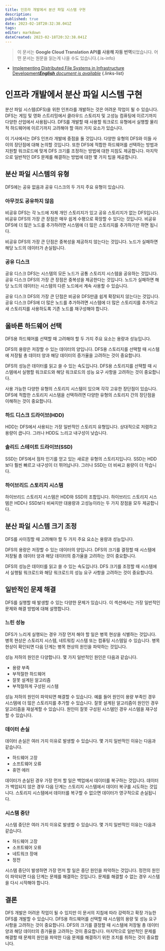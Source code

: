 ```yaml
---
title: 인프라 개발에서 분산 파일 시스템 구현
description: 
published: true
date: 2023-02-18T20:32:38.041Z
tags: 
editor: markdown
dateCreated: 2023-02-18T20:32:38.041Z
---
```


> 이 문서는 **Google Cloud Translation API를 사용해 자동 번역**되었습니다.
어떤 문서는 원문을 읽는게 나을 수도 있습니다.{.is-info}



- [Implementing Distributed File Systems in Infrastructure Development***English** document is available*](/en/Knowledge-base/Backend/implementing-distributed-file-systems-in-infrastructure-development)
{.links-list}


# 인프라 개발에서 분산 파일 시스템 구현

분산 파일 시스템(DFS)을 위한 인프라를 개발하는 것은 어려운 작업이 될 수 있습니다. DFS는 게임 및 영화 스트리밍에서 클라우드 스토리지 및 고성능 컴퓨팅에 이르기까지 다양한 산업에서 사용됩니다. DFS를 개발할 때 사용할 워크로드 유형에서 실행할 물리적 하드웨어에 이르기까지 고려해야 할 여러 가지 요소가 있습니다.

이 기사에서는 DFS 인프라 개발에 중점을 둘 것입니다. 다양한 유형의 DFS와 이들 사이의 장단점에 대해 논의할 것입니다. 또한 DFS에 적합한 하드웨어를 선택하는 방법과 지원할 워크로드에 맞게 DFS 크기를 조정하는 방법에 대한 지침도 제공합니다. 마지막으로 일반적인 DFS 문제를 해결하는 방법에 대한 몇 가지 팁을 제공합니다.

## 분산 파일 시스템의 유형

DFS에는 공유 없음과 공유 디스크의 두 가지 주요 유형이 있습니다.

### 아무것도 공유하지 않음

비공유 DFS는 각 노드에 자체 개인 스토리지가 있고 공유 스토리지가 없는 DFS입니다. 비공유 DFS의 가장 큰 장점은 매우 쉽게 수평으로 확장할 수 있다는 것입니다. 비공유 DFS에 더 많은 노드를 추가하려면 시스템에 더 많은 스토리지를 추가하기만 하면 됩니다.

비공유 DFS의 가장 큰 단점은 중복성을 제공하지 않는다는 것입니다. 노드가 실패하면 해당 노드의 데이터가 손실됩니다.

### 공유 디스크

공유 디스크 DFS는 시스템의 모든 노드가 공통 스토리지 시스템을 공유하는 것입니다. 공유 디스크 DFS의 가장 큰 장점은 중복성을 제공한다는 것입니다. 노드가 실패하면 해당 노드의 데이터는 시스템의 다른 노드에서 계속 사용할 수 있습니다.

공유 디스크 DFS의 가장 큰 단점은 비공유 DFS만큼 쉽게 확장되지 않는다는 것입니다. 공유 디스크 DFS에 더 많은 노드를 추가하려면 시스템에 더 많은 스토리지를 추가하고 새 스토리지를 사용하도록 기존 노드를 재구성해야 합니다.

## 올바른 하드웨어 선택

DFS용 하드웨어를 선택할 때 고려해야 할 두 가지 주요 요소는 용량과 성능입니다.

DFS의 용량은 저장할 수 있는 데이터의 양입니다. DFS용 스토리지를 선택할 때 시스템에 저장될 총 데이터 양과 해당 데이터의 증가율을 고려하는 것이 중요합니다.

DFS의 성능은 데이터를 읽고 쓸 수 있는 속도입니다. DFS용 스토리지를 선택할 때 시스템에서 실행할 워크로드와 해당 워크로드의 성능 요구 사항을 고려하는 것이 중요합니다.

사용 가능한 다양한 유형의 스토리지 시스템이 있으며 각각 고유한 장단점이 있습니다. DFS에 적합한 스토리지 시스템을 선택하려면 다양한 유형의 스토리지 간의 장단점을 이해하는 것이 중요합니다.

### 하드 디스크 드라이브(HDD)

HDD는 DFS에서 사용되는 가장 일반적인 스토리지 유형입니다. 상대적으로 저렴하고 용량이 큽니다. 그러나 HDD도 느리고 내구성이 낮습니다.

### 솔리드 스테이트 드라이브(SSD)

SSD는 DFS에서 점차 인기를 얻고 있는 새로운 유형의 스토리지입니다. SSD는 HDD보다 훨씬 빠르고 내구성이 더 뛰어납니다. 그러나 SSD는 더 비싸고 용량이 더 작습니다.

### 하이브리드 스토리지 시스템

하이브리드 스토리지 시스템은 HDD와 SSD의 조합입니다. 하이브리드 스토리지 시스템은 HDD나 SSD보다 비싸지만 대용량과 고성능이라는 두 가지 장점을 모두 제공합니다.

## 분산 파일 시스템 크기 조정

DFS를 사이징할 때 고려해야 할 두 가지 주요 요소는 용량과 성능입니다.

DFS의 용량은 저장할 수 있는 데이터의 양입니다. DFS의 크기를 결정할 때 시스템에 저장될 총 데이터 양과 해당 데이터의 증가율을 고려하는 것이 중요합니다.

DFS의 성능은 데이터를 읽고 쓸 수 있는 속도입니다. DFS 크기를 조정할 때 시스템에서 실행될 워크로드와 해당 워크로드의 성능 요구 사항을 고려하는 것이 중요합니다.

## 일반적인 문제 해결

DFS를 실행할 때 발생할 수 있는 다양한 문제가 있습니다. 이 섹션에서는 가장 일반적인 문제와 해결 방법에 대해 설명합니다.

### 느린 성능

DFS가 느리게 실행되는 경우 가장 먼저 해야 할 일은 병목 현상을 식별하는 것입니다. 병목 현상은 스토리지 시스템, 네트워킹 시스템 또는 컴퓨팅 시스템일 수 있습니다. 병목 현상이 확인되면 다음 단계는 병목 현상의 원인을 파악하는 것입니다.

성능 저하의 원인은 다양합니다. 몇 가지 일반적인 원인은 다음과 같습니다.

- 용량 부족
- 부적절한 하드웨어
- 잘못 설계된 알고리즘
- 부적절하게 구성된 시스템

성능 저하의 원인이 파악되면 해결할 수 있습니다. 예를 들어 원인이 용량 부족인 경우 시스템에 더 많은 스토리지를 추가할 수 있습니다. 잘못 설계된 알고리즘이 원인인 경우 알고리즘을 재설계할 수 있습니다. 원인이 잘못 구성된 시스템인 경우 시스템을 재구성할 수 있습니다.

### 데이터 손실

데이터 손실은 여러 가지 이유로 발생할 수 있습니다. 몇 가지 일반적인 이유는 다음과 같습니다.

- 하드웨어 고장
- 소프트웨어 오류
- 휴먼 에러

데이터가 손실된 경우 가장 먼저 할 일은 백업에서 데이터를 복구하는 것입니다. 데이터가 백업되지 않은 경우 다음 단계는 스토리지 시스템에서 데이터 복구를 시도하는 것입니다. 스토리지 시스템에서 데이터를 복구할 수 없으면 데이터가 영구적으로 손실됩니다.

### 시스템 중단

시스템 중단은 여러 가지 이유로 발생할 수 있습니다. 몇 가지 일반적인 이유는 다음과 같습니다.

- 하드웨어 고장
- 소프트웨어 오류
- 네트워크 장애
- 정전

시스템 중단이 발생하면 가장 먼저 할 일은 중단 원인을 파악하는 것입니다. 정전의 원인이 파악되면 다음 단계는 문제를 해결하는 것입니다. 문제를 해결할 수 없는 경우 시스템을 다시 시작해야 합니다.

## 결론

DFS 개발은 어려운 작업이 될 수 있지만 이 문서의 지침에 따라 강력하고 확장 가능한 DFS를 개발할 수 있습니다. DFS용 하드웨어를 선택할 때 시스템의 용량 및 성능 요구 사항을 고려하는 것이 중요합니다. DFS의 크기를 결정할 때 시스템에 저장될 총 데이터 양과 해당 데이터의 증가율을 고려하는 것이 중요합니다. 마지막으로 일반적인 문제를 해결할 때 문제의 원인을 파악한 다음 문제를 해결하기 위한 조치를 취하는 것이 중요합니다.